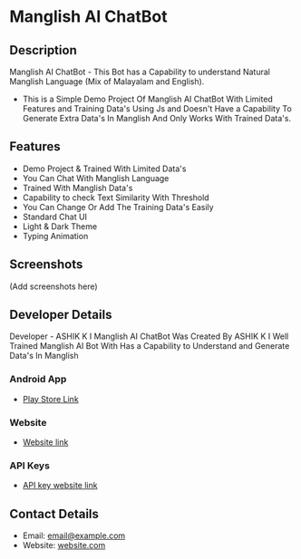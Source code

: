 # Manglish AI ChatBot

## Description
Manglish AI ChatBot - This Bot has a Capability to understand Natural Manglish Language (Mix of Malayalam and English).
- This is a Simple Demo Project Of Manglish AI ChatBot With Limited Features and Training Data's Using Js and Doesn't Have a Capability To Generate Extra Data's In Manglish And Only Works With Trained Data's.

## Features
- Demo Project & Trained With Limited Data's
- You Can Chat With Manglish Language
- Trained With Manglish Data's
- Capability to check Text Similarity With Threshold
- You Can Change Or Add The Training Data's Easily
- Standard Chat UI
- Light & Dark Theme
- Typing Animation

## Screenshots
(Add screenshots here)

## Developer Details
Developer - ASHIK K I
Manglish AI ChatBot Was Created By ASHIK K I
Well Trained Manglish AI Bot With Has a Capability to Understand and Generate Data's In Manglish

### Android App
- [Play Store Link](#)

### Website
- [Website link](#)

 ### API Keys
- [API key website link](#)


## Contact Details
- Email: [email@example.com](#)
- Website: [website.com](#)
